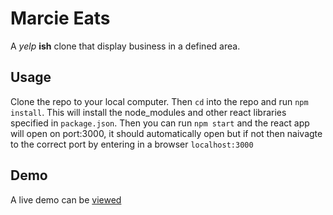 # Marcie Eats

A *yelp* **ish** clone that display business in a defined area.

## Usage

Clone the repo to your local computer. Then `cd` into the repo and run `npm install`. This will install the node_modules and other react libraries specified in `package.json`. Then you can run `npm start` and the react app will open on port:3000, it should automatically open but if not then naivagte to the correct port by entering in a browser `localhost:3000`

## Demo

A live demo can be [viewed](https://kiki-jiji.github.io/react_dev/) 
